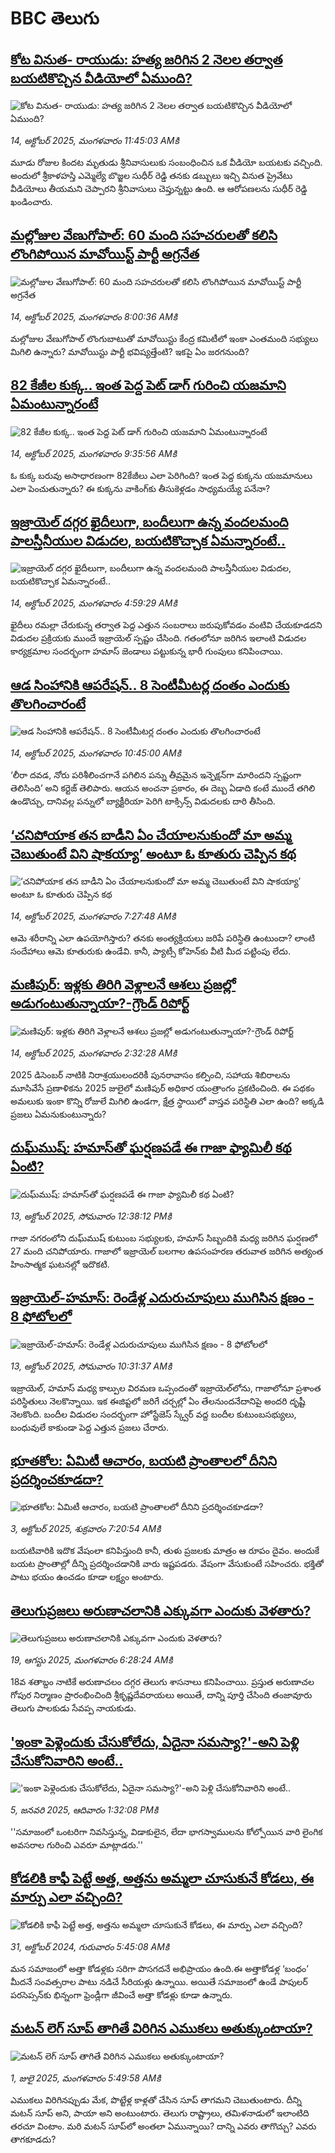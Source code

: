 # BBC తెలుగు## [కోట వినుత- రాయుడు: హత్య జరిగిన 2 నెలల తర్వాత బయటికొచ్చిన వీడియోలో ఏముంది?](https://www.bbc.com/telugu/articles/c8eyre7xnk4o?at_medium=RSS&at_campaign=rss?at_campaign=githubrss)![కోట వినుత- రాయుడు: హత్య జరిగిన 2 నెలల తర్వాత బయటికొచ్చిన వీడియోలో ఏముంది?](https://ichef.bbci.co.uk/ace/ws/240/cpsprodpb/c9cb/live/4e45fe40-a8f1-11f0-b741-177e3e2c2fc7.jpg)_14, అక్టోబర్ 2025, మంగళవారం 11:45:03 AMకి_మూడు రోజుల కిందట మృతుడు శ్రీనివాసులుకు సంబంధించిన ఒక వీడియో బయటకు వచ్చింది. అందులో శ్రీకాళహస్తి ఎమ్మెల్యే బొజ్జల సుధీర్ రెడ్డి తనకు డబ్బులు ఇచ్చి వినుత ప్రైవేటు వీడియోలు తీయమని చెప్పారని శ్రీనివాసులు చెప్తున్నట్టు ఉంది. ఆ ఆరోపణలను సుధీర్ రెడ్డి ఖండించారు.## [మల్లోజుల వేణుగోపాల్: 60 మంది సహచరులతో కలిసి లొంగిపోయిన మావోయిస్ట్ పార్టీ అగ్రనేత ](https://www.bbc.com/telugu/articles/cy7e6l5j71lo?at_medium=RSS&at_campaign=rss?at_campaign=githubrss)![మల్లోజుల వేణుగోపాల్: 60 మంది సహచరులతో కలిసి లొంగిపోయిన మావోయిస్ట్ పార్టీ అగ్రనేత ](https://ichef.bbci.co.uk/ace/ws/240/cpsprodpb/0e32/live/6130cf80-a8d3-11f0-92db-77261a15b9d2.jpg)_14, అక్టోబర్ 2025, మంగళవారం 8:00:36 AMకి_మల్లోజుల వేణుగోపాల్ లొంగుబాటుతో మావోయిస్టు కేంద్ర కమిటీలో ఇంకా ఎంతమంది సభ్యులు మిగిలి ఉన్నారు? మావోయిస్టు పార్టీ భవిష్యత్తేంటి? ఇకపై ఏం జరగనుంది?## [82 కేజీల కుక్క.. ఇంత పెద్ద పెట్ డాగ్ గురించి యజమాని ఏమంటున్నారంటే](https://www.bbc.com/telugu/articles/clyg8lgprnlo?at_medium=RSS&at_campaign=rss?at_campaign=githubrss)![82 కేజీల కుక్క.. ఇంత పెద్ద పెట్ డాగ్ గురించి యజమాని ఏమంటున్నారంటే](https://ichef.bbci.co.uk/ace/ws/240/cpsprodpb/f47d/live/106c8fb0-a8c1-11f0-95b9-c551726913bb.jpg)_14, అక్టోబర్ 2025, మంగళవారం 9:35:56 AMకి_ఓ కుక్క బరువు అసాధారణంగా 82కేజీలు ఎలా పెరిగింది? ఇంత పెద్ద కుక్కను యజమానులు ఎలా పెంచుతున్నారు? ఈ కుక్కను వాకింగ్‌కు తీసుకెళ్లడం సాధ్యమయ్యే పనేనా?## [ఇజ్రాయెల్ దగ్గర ఖైదీలుగా, బందీలుగా ఉన్న వందలమంది పాలస్తీనీయుల విడుదల, బయటికొచ్చాక ఏమన్నారంటే..](https://www.bbc.com/telugu/articles/cx2d9w2zqw6o?at_medium=RSS&at_campaign=rss?at_campaign=githubrss)![ఇజ్రాయెల్ దగ్గర ఖైదీలుగా, బందీలుగా ఉన్న వందలమంది పాలస్తీనీయుల విడుదల, బయటికొచ్చాక ఏమన్నారంటే..](https://ichef.bbci.co.uk/ace/standard/240/cpsprodpb/6332/live/dbcd9740-a8bb-11f0-b741-177e3e2c2fc7.jpg)_14, అక్టోబర్ 2025, మంగళవారం 4:59:29 AMకి_ఖైదీలు రమల్లా చేరుకున్న తర్వాత పెద్ద ఎత్తున సంబరాలు జరుపుకోవడం వంటివి చేయకూడదని విడుదల ప్రక్రియకు ముందే ఇజ్రాయెల్ స్పష్టం చేసింది. గతంలోనూ జరిగిన ఇలాంటి విడుదల కార్యక్రమాల సందర్భంగా హమాస్ జెండాలు పట్టుకున్న భారీ గుంపులు కనిపించాయి.## [ఆడ సింహానికి ఆపరేషన్.. 8 సెంటీమీటర్ల దంతం ఎందుకు తొలగించారంటే](https://www.bbc.com/telugu/articles/c9q1g9lrw78o?at_medium=RSS&at_campaign=rss?at_campaign=githubrss)![ఆడ సింహానికి ఆపరేషన్.. 8 సెంటీమీటర్ల దంతం ఎందుకు తొలగించారంటే](https://ichef.bbci.co.uk/ace/ws/240/cpsprodpb/ed4d/live/c36e11d0-a8ab-11f0-bfcf-b57730693e69.jpg)_14, అక్టోబర్ 2025, మంగళవారం 10:45:00 AMకి_‘లీరా దవడ, నోరు పరిశీలించగానే పగిలిన పన్ను తీవ్రమైన ఇన్ఫెక్షన్‌గా మారిందని స్పష్టంగా తెలిసింది’ అని కర్టెజ్ తెలిపారు. 
ఆయన అంచనా ప్రకారం, ఈ దెబ్బ ఏడాది కంటే ముందే తగిలి ఉండొచ్చు, దానివల్ల పన్నులో బ్యాక్టీరియా పెరిగి టాక్సిన్స్ విడుదలకు దారి తీసింది.## [‘చనిపోయాక తన బాడీని ఏం చేయాలనుకుందో మా అమ్మ చెబుతుంటే విని షాకయ్యా’ అంటూ ఓ కూతురు చెప్పిన కథ ](https://www.bbc.com/telugu/articles/cwy74rvx2njo?at_medium=RSS&at_campaign=rss?at_campaign=githubrss)![‘చనిపోయాక తన బాడీని ఏం చేయాలనుకుందో మా అమ్మ చెబుతుంటే విని షాకయ్యా’ అంటూ ఓ కూతురు చెప్పిన కథ ](https://ichef.bbci.co.uk/ace/ws/240/cpsprodpb/daba/live/db905970-a8b6-11f0-8a32-a51f1301d5b3.jpg)_14, అక్టోబర్ 2025, మంగళవారం 7:27:48 AMకి_ఆమె శరీరాన్ని ఎలా ఉపయోగిస్తారు? తనకు అంత్యక్రియలు జరిపే పరిస్థితి ఉంటుందా? లాంటి సందేహాలు ఆమె కూతురుకు ఉండేవి. కానీ, ప్యాట్సీ కోహెన్‌కు వీటి మీద పట్టింపు లేదు.## [మణిపుర్: ఇళ్లకు తిరిగి వెళ్లాలనే ఆశలు ప్రజల్లో అడుగంటుతున్నాయా?-గ్రౌండ్ రిపోర్ట్  ](https://www.bbc.com/telugu/articles/ce3k8z549zpo?at_medium=RSS&at_campaign=rss?at_campaign=githubrss)![మణిపుర్: ఇళ్లకు తిరిగి వెళ్లాలనే ఆశలు ప్రజల్లో అడుగంటుతున్నాయా?-గ్రౌండ్ రిపోర్ట్  ](https://ichef.bbci.co.uk/ace/standard/240/cpsprodpb/d0ca/live/9e4a7120-a8ae-11f0-928c-71dbb8619e94.jpg)_14, అక్టోబర్ 2025, మంగళవారం 2:32:28 AMకి_2025 డిసెంబర్ నాటికి నిరాశ్రయులందరికీ పునరావాసం కల్పించి, సహాయ శిబిరాలను మూసివేసే ప్రణాళికను 2025 జులైలో మణిపుర్ అధికార యంత్రాంగం ప్రకటించింది.
ఈ పథకం అమలుకు ఇంకా కొన్ని రోజులే మిగిలి ఉండగా, క్షేత్ర స్థాయిలో వాస్తవ పరిస్థితి ఎలా ఉంది? అక్కడి ప్రజలు ఏమనుకుంటున్నారు?## [దుఘ్‌ముష్: హమాస్‌‌తో ఘర్షణపడే ఈ గాజా ఫ్యామిలీ కథ ఏంటి?](https://www.bbc.com/telugu/articles/cn4j7wpngmxo?at_medium=RSS&at_campaign=rss?at_campaign=githubrss)![దుఘ్‌ముష్: హమాస్‌‌తో ఘర్షణపడే ఈ గాజా ఫ్యామిలీ కథ ఏంటి?](https://ichef.bbci.co.uk/ace/ws/240/cpsprodpb/7048/live/c3c4b430-a825-11f0-928c-71dbb8619e94.jpg)_13, అక్టోబర్ 2025, సోమవారం 12:38:12 PMకి_గాజా నగరంలోని దుఘ్‌ముష్ కుటుంబ సభ్యులకు, హమాస్ సిబ్బందికి మధ్య జరిగిన ఘర్షణలో 27 మంది చనిపోయారు. గాజాలో ఇజ్రాయెల్ బలగాల ఉపసంహరణ తరువాత జరిగిన అత్యంత హింసాత్మక ఘటనల్లో ఇదొకటి.## [ఇజ్రాయెల్-హమాస్: రెండేళ్ల ఎదురుచూపులు ముగిసిన క్షణం - 8 ఫోటోలలో](https://www.bbc.com/telugu/articles/cvg75q23612o?at_medium=RSS&at_campaign=rss?at_campaign=githubrss)![ఇజ్రాయెల్-హమాస్: రెండేళ్ల ఎదురుచూపులు ముగిసిన క్షణం - 8 ఫోటోలలో](https://ichef.bbci.co.uk/ace/ws/240/cpsprodpb/75c1/live/de361360-a819-11f0-9576-0329712b1c74.jpg)_13, అక్టోబర్ 2025, సోమవారం 10:31:37 AMకి_ఇజ్రాయెల్, హమాస్ మధ్య కాల్పుల విరమణ ఒప్పందంతో ఇజ్రాయెల్‌లోను, గాజాలోనూ ప్రశాంత పరిస్థితులు నెలకొన్నాయి. ఇక ఈజిప్టలో జరిగే చర్చల్లో ఏం తేలనుందనేదానిపై అందరి దృష్టీ నెలకొంది. బందీల విడుదల సందర్భంగా హోస్టేజెస్ స్క్వేర్ వద్ద బందీల కుటుంబసభ్యులు, బంధువులే కాకుండా పెద్ద ఎత్తున ప్రజలు చేరారు.## [భూతకోల: ఏమిటీ ఆచారం, బయటి ప్రాంతాలలో దీనిని ప్రదర్శించకూడదా?](https://www.bbc.com/telugu/articles/cr5qjnvzg7no?at_medium=RSS&at_campaign=rss?at_campaign=githubrss)![భూతకోల: ఏమిటీ ఆచారం, బయటి ప్రాంతాలలో దీనిని ప్రదర్శించకూడదా?](https://ichef.bbci.co.uk/ace/ws/240/cpsprodpb/c56a/live/c8838e90-9f8f-11f0-b741-177e3e2c2fc7.jpg)_3, అక్టోబర్ 2025, శుక్రవారం 7:20:54 AMకి_బయటివారికి ఇదొక వేషంలా కనిపిస్తుంది కానీ, తుళు ప్రజలకు మాత్రం ఆ రూపం దైవం. అందుకే బయట ప్రాంతాల్లో దీన్ని ప్రదర్శించడానికి వారు ఇష్టపడరు. వేషంగా వేసుకుంటే సహించరు. భక్తితో పాటు భయం ఉంచడం కూడా లక్ష్యం అంటారు.## [తెలుగుప్రజలు అరుణాచలానికి ఎక్కువగా ఎందుకు వెళతారు?](https://www.bbc.com/telugu/articles/c8jp32zrzxpo?at_medium=RSS&at_campaign=rss?at_campaign=githubrss)![తెలుగుప్రజలు అరుణాచలానికి ఎక్కువగా ఎందుకు వెళతారు?](https://ichef.bbci.co.uk/ace/ws/240/cpsprodpb/cf2d/live/01932bf0-7d85-11f0-98a0-956f61945264.jpg)_19, ఆగస్టు 2025, మంగళవారం 6:28:24 AMకి_18వ శతాబ్దం నాటికే అరుణాచలం దగ్గర తెలుగు శాసనాలు కనిపించాయి. ప్రస్తుత అరుణాచల గోపుర నిర్మాణం ప్రారంభించింది శ్రీకృష్ణదేవరాయలు అయితే, దాన్ని పూర్తి చేసింది తంజావూరు తెలుగు పాలకుడు సేవప్ప నాయకుడు.## ['ఇంకా పెళ్లెందుకు చేసుకోలేదు, ఏదైనా సమస్యా?'-అని పెళ్లి చేసుకోనివారిని అంటే..](https://www.bbc.com/telugu/articles/cgq1w3lz7yyo?at_medium=RSS&at_campaign=rss?at_campaign=githubrss)!['ఇంకా పెళ్లెందుకు చేసుకోలేదు, ఏదైనా సమస్యా?'-అని పెళ్లి చేసుకోనివారిని అంటే..](https://ichef.bbci.co.uk/ace/ws/240/cpsprodpb/f6de/live/72c94a60-cb3e-11ef-87df-d575b9a434a4.jpg)_5, జనవరి 2025, ఆదివారం 1:32:08 PMకి_''సమాజంలో ఒంటరిగా నివసిస్తున్న, విడాకులైన, లేదా భాగస్వాములను కోల్పోయిన వారి లైంగిక అవసరాల గురించి ఎవరూ మాట్లాడరు.''## [కోడలికి కాఫీ పెట్టే అత్త, అత్తను అమ్మలా చూసుకునే కోడలు, ఈ మార్పు ఎలా వచ్చింది?](https://www.bbc.com/telugu/articles/c1l41zl8el2o?at_medium=RSS&at_campaign=rss?at_campaign=githubrss)![కోడలికి కాఫీ పెట్టే అత్త, అత్తను అమ్మలా చూసుకునే కోడలు, ఈ మార్పు ఎలా వచ్చింది?](https://ichef.bbci.co.uk/ace/ws/240/cpsprodpb/2b61/live/9176a6d0-8b0e-11ef-a81b-b1eda9741da3.jpg)_31, అక్టోబర్ 2024, గురువారం 5:45:08 AMకి_మన సమాజంలో అత్తా కోడళ్లకు సరిగా పొసగదనే అభిప్రాయం ఉంది.ఈ అత్తాకోడళ్ల ‘బంధం’ మీదనే సంవత్సరాల పాటు నడిచే సీరియళ్లు ఉన్నాయి. అయితే సమాజంలో ఉండే పాపులర్ పరసెప్సన్‌కు భిన్నంగా ఫ్రెండ్లీగా జీవించే అత్తా కోడళ్లు కూడా ఉన్నారు.## [మటన్ లెగ్ సూప్ తాగితే విరిగిన ఎముకలు అతుక్కుంటాయా?](https://www.bbc.com/telugu/articles/c0l4g92j8kzo?at_medium=RSS&at_campaign=rss?at_campaign=githubrss)![మటన్ లెగ్ సూప్ తాగితే విరిగిన ఎముకలు అతుక్కుంటాయా?](https://ichef.bbci.co.uk/ace/ws/240/cpsprodpb/b31e/live/cce532c0-6d41-11f0-9462-bb509dc78127.jpg)_1, జులై 2025, మంగళవారం 5:49:58 AMకి_ఎముకలు విరిగినప్పుడు మేక, పొట్టేళ్ల కాళ్లతో చేసిన సూప్ తాగమని చెబుతుంటారు. దీన్ని మటన్ సూప్ అని, పాయా అని అంటుంటారు. తెలుగు రాష్ట్రాలు, తమిళనాడులో ఇలాంటిది తరచూ వింటాం. మరి మటన్ సూప్‌లో అంతలా ఏమున్నాయి? దాన్ని ఎవరు తాగొచ్చు? ఎవరు తాగకూడదు?